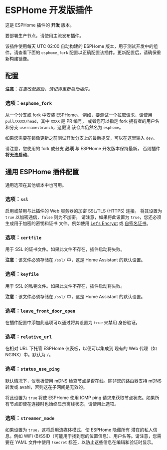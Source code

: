 # ESPHome 开发版插件

这是 ESPHome 插件的 **开发** 版本。

要部署生产节点，请使用主流发布插件。

该插件使用每天 UTC 02:00 自动构建的 ESPHome 版本，用于测试开发中的组件。请查看下面的 `esphome_fork` 配置以正确配置该插件。更新配置后，请确保重新构建镜像。

## 配置

**注意**：_在更改配置后，请记得重新启动插件。_

### 选项：`esphome_fork`

从一个分支或 fork 中安装 ESPHome。
例如，要测试一个拉取请求，请使用 `pull/XXXX/head`，其中 `XXXX` 是 PR 编号，
或者您可以指定 fork 拥有者的用户名和分支 `username:branch`，这假设
该仓库仍然名为 `esphome`。

如果您需要在镜像更新之前测试开发分支上的最新提交，可以在这里输入 `dev`。

请注意，您使用的 fork 或分支 **必须** 与 ESPHome 开发版本保持最新，
否则插件 **将无法启动**。

## 通用 ESPHome 插件配置

通用选项在其他版本中也可用。

### 选项：`ssl`

启用或禁用与此插件的 Web 服务器的加密 SSL/TLS (HTTPS) 连接。
将其设置为 `true` 以加密通信，`false` 则为不加密。
请注意，如果将此设置为 `true`，您还必须生成用于加密的密钥和证书
文件。例如使用 [Let's Encrypt](https://www.home-assistant.io/addons/lets_encrypt/)
或 [自签名证书](https://www.home-assistant.io/docs/ecosystem/certificates/tls_self_signed_certificate/)。

### 选项：`certfile`

用于 SSL 的证书文件。如果此文件不存在，插件启动将失败。

**注意**：该文件必须存储在 `/ssl/` 中，这是 Home Assistant 的默认设置。

### 选项：`keyfile`

用于 SSL 的私钥文件。如果此文件不存在，插件启动将失败。

**注意**：该文件必须存储在 `/ssl/` 中，这是 Home Assistant 的默认设置。

### 选项：`leave_front_door_open`

在插件配置中添加此选项可以通过将其设置为 `true` 来禁用
身份验证。

### 选项：`relative_url`

在相对 URL 下托管 ESPHome 仪表板，以便可以集成到
现有的 Web 代理（如 NGINX）中。默认为 `/`。

### 选项：`status_use_ping`

默认情况下，仪表板使用 mDNS 检查节点是否在线。除非您的路由器支持 mDNS 转发或 avahi，否则这在子网间是无效的。

将此设置为 `true` 将使 ESPHome 使用 ICMP ping 请求来获取节点状态。如果所有节点即使在连接时也始终显示离线状态，请使用此选项。

### 选项：`streamer_mode`

如果设置为 `true`，这将启用流媒体模式，使 ESPHome 隐藏所有
潜在的私人信息。例如 WiFi (B)SSID（可能用于找到您的位置信息）、用户名等。请注意，您需要在 YAML 文件中使用
`!secret` 标签，以防止这些信息在编辑和验证时显示。